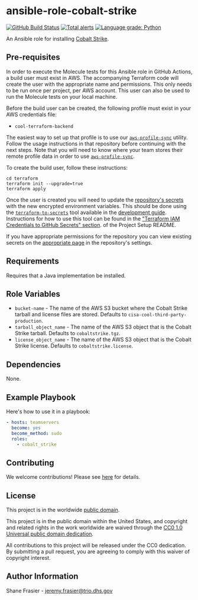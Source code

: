 # ansible-role-cobalt-strike #

[![GitHub Build Status](https://github.com/cisagov/ansible-role-cobalt-strike/workflows/build/badge.svg)](https://github.com/cisagov/ansible-role-cobalt-strike/actions)
[![Total alerts](https://img.shields.io/lgtm/alerts/g/cisagov/ansible-role-cobalt-strike.svg?logo=lgtm&logoWidth=18)](https://lgtm.com/projects/g/cisagov/ansible-role-cobalt-strike/alerts/)
[![Language grade: Python](https://img.shields.io/lgtm/grade/python/g/cisagov/ansible-role-cobalt-strike.svg?logo=lgtm&logoWidth=18)](https://lgtm.com/projects/g/cisagov/ansible-role-cobalt-strike/context:python)

An Ansible role for installing [Cobalt
Strike](https://www.cobaltstrike.com/).

## Pre-requisites ##

In order to execute the Molecule tests for this Ansible role in GitHub
Actions, a build user must exist in AWS. The accompanying Terraform
code will create the user with the appropriate name and
permissions. This only needs to be run once per project, per AWS
account. This user can also be used to run the Molecule tests on your
local machine.

Before the build user can be created, the following profile must exist in
your AWS credentials file:

* `cool-terraform-backend`

The easiest way to set up that profile is to use our
[`aws-profile-sync`](https://github.com/cisagov/aws-profile-sync)
utility. Follow the usage instructions in that repository before
continuing with the next steps. Note that you will need to know where
your team stores their remote profile data in order to use
[`aws-profile-sync`](https://github.com/cisagov/aws-profile-sync).

To create the build user, follow these instructions:

```console
cd terraform
terraform init --upgrade=true
terraform apply
```

Once the user is created you will need to update the [repository's
secrets](https://help.github.com/en/actions/configuring-and-managing-workflows/creating-and-storing-encrypted-secrets)
with the new encrypted environment variables. This should be done
using the
[`terraform-to-secrets`](https://github.com/cisagov/development-guide/tree/develop/project_setup#terraform-iam-credentials-to-github-secrets-)
tool available in the [development
guide](https://github.com/cisagov/development-guide). Instructions for
how to use this tool can be found in the ["Terraform IAM Credentials
to GitHub Secrets"
section](https://github.com/cisagov/development-guide/tree/develop/project_setup#terraform-iam-credentials-to-github-secrets-).
of the Project Setup README.

If you have appropriate permissions for the repository you can view
existing secrets on the [appropriate
page](https://github.com/cisagov/skeleton-packer/settings/secrets) in
the repository's settings.

## Requirements ##

Requires that a Java implementation be installed.

## Role Variables ##

* `bucket-name` - The name of the AWS S3 bucket where the Cobalt
  Strike tarball and license files are stored.  Defaults to
  `cisa-cool-third-party-production`.
* `tarball_object_name` - The name of the AWS S3 object that is the
  Cobalt Strike tarball.  Defaults to `cobaltstrike.tgz`.
* `license_object_name` - The name of the AWS S3 object that is the
  Cobalt Strike license.  Defaults to `cobaltstrike.license`.

## Dependencies ##

None.

## Example Playbook ##

Here's how to use it in a playbook:

```yaml
- hosts: teamservers
  become: yes
  become_method: sudo
  roles:
    - cobalt_strike
```

## Contributing ##

We welcome contributions!  Please see [here](CONTRIBUTING.md) for
details.

## License ##

This project is in the worldwide [public domain](LICENSE).

This project is in the public domain within the United States, and
copyright and related rights in the work worldwide are waived through
the [CC0 1.0 Universal public domain
dedication](https://creativecommons.org/publicdomain/zero/1.0/).

All contributions to this project will be released under the CC0
dedication. By submitting a pull request, you are agreeing to comply
with this waiver of copyright interest.

## Author Information ##

Shane Frasier - <jeremy.frasier@trio.dhs.gov>
